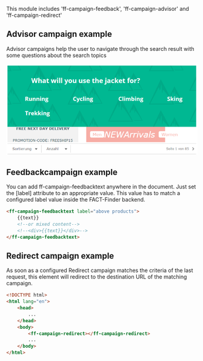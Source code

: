 This module includes 'ff-campaign-feedback', 'ff-campaign-advisor' and 'ff-campaign-redirect'

## Advisor campaign example
Advisor campaigns help the user to navigate through the search result with some questions about the search topics

![campaign.png](../../../images/elements/examples/campaigns.png)

## Feedbackcampaign example
You can add ff-campaign-feedbacktext anywhere in the document. Just set the [label] attribute to an appropriate value. This value has to match a configured label value inside the FACT-Finder backend.

```html
<ff-campaign-feedbacktext label="above products">
    {{text}}
    <!--or mixed content-->
    <!--<div>{{text}}</div>-->
</ff-campaign-feedbacktext>
```

## Redirect campaign example
As soon as a configured Redirect campaign matches the criteria of the last request, this element will redirect to the destination URL of the matching campaign.

```html
<!DOCTYPE html>
<html lang="en">
    <head>
        ...
    </head>
    <body>
        <ff-campaign-redirect></ff-campaign-redirect>
        ...
    </body>
</html>
```